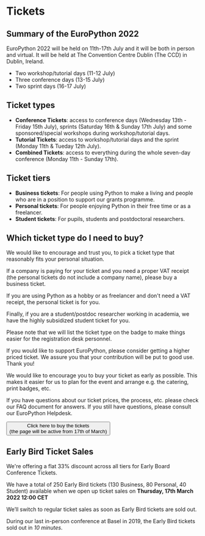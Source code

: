 # Tickets

## Summary of the EuroPython 2022

EuroPython 2022 will be held on 11th-17th July and it will be both in person and virtual. It will be held at The Convention Centre Dublin (The CCD) in Dublin, Ireland.

- Two workshop/tutorial days (11-12 July)
- Three conference days (13-15 July)
- Two sprint days (16-17 July)


## Ticket types

- **Conference Tickets**: access to conference days (Wednesday 13th - Friday 15th July), sprints (Saturday 16th & Sunday 17th July) and some sponsored/special workshops during workshop/tutorial days.
- **Tutorial Tickets**: access to workshop/tutorial days and the sprint (Monday 11th & Tueday 12th July).
- **Combined Tickets**: access to everything during the whole seven-day conference (Monday 11th - Sunday 17th).


## Ticket tiers

- **Business tickets**: For people using Python to make a living and people who are in a position to support our grants programme.
- **Personal tickets**: For people enjoying Python in their free time or as a freelancer.
- **Student tickets**: For pupils, students and postdoctoral researchers.


## Which ticket type do I need to buy?

We would like to encourage and trust you, to pick a ticket type that reasonably fits your personal situation.

If a company is paying for your ticket and you need a proper VAT receipt (the personal tickets do not include a company name), please buy a business ticket.

If you are using Python as a hobby or as freelancer and don't need a VAT receipt, the personal ticket is for you.

Finally, if you are a student/postdoc researcher working in academia, we have the highly subsidized student ticket for you.

Please note that we will list the ticket type on the badge to make things easier for the registration desk personnel.

If you would like to support EuroPython, please consider getting a higher priced ticket. We assure you that your contribution will be put to good use. Thank you!

We would like to encourage you to buy your ticket as early as possible. This makes it easier for us to plan for the event and arrange e.g. the catering, print badges, etc.

If you have questions about our ticket prices, the process, etc. please check our FAQ document for answers. If you still have questions, please consult our EuroPython Helpdesk.


<a href="https://tickets.europython.eu"><button>Click here to buy the tickets<br/>(the page will be active from 17th of March)</button></a>


## Early Bird Ticket Sales

We're offering a flat 33% discount across all tiers for Early Board Conference Tickets.

We have a total of 250 Early Bird tickets (130 Business, 80 Personal, 40 Student) available when we open up ticket sales on **Thursday, 17th March 2022 12:00 CET**

We’ll switch to regular ticket sales as soon as Early Bird tickets are sold out.

During our last in-person conference at Basel in 2019, the Early Bird tickets sold out in _10 minutes_.
